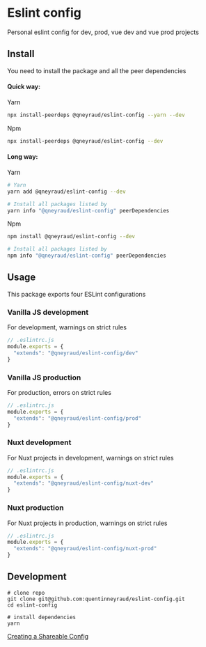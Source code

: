 # Eslint config

Personal eslint config for dev, prod, vue dev and vue prod projects

## Install

You need to install the package and all the peer dependencies  

#### Quick way:

Yarn

```bash
npx install-peerdeps @qneyraud/eslint-config --yarn --dev
```

Npm

```bash
npx install-peerdeps @qneyraud/eslint-config --dev
```

#### Long way:

Yarn  
```bash
# Yarn
yarn add @qneyraud/eslint-config --dev

# Install all packages listed by
yarn info "@qneyraud/eslint-config" peerDependencies
```

Npm  
```bash
npm install @qneyraud/eslint-config --dev

# Install all packages listed by
npm info "@qneyraud/eslint-config" peerDependencies
```

## Usage

This package exports four ESLint configurations

### Vanilla JS development

For development, warnings on strict rules

```js
// .eslintrc.js
module.exports = {
  "extends": "@qneyraud/eslint-config/dev"
}
```

### Vanilla JS production

For production, errors on strict rules

```js
// .eslintrc.js
module.exports = {
  "extends": "@qneyraud/eslint-config/prod"
}
```

### Nuxt development

For Nuxt projects in development, warnings on strict rules

```js
// .eslintrc.js
module.exports = {
  "extends": "@qneyraud/eslint-config/nuxt-dev"
}
```

### Nuxt production

For Nuxt projects in production, warnings on strict rules

```js
// .eslintrc.js
module.exports = {
  "extends": "@qneyraud/eslint-config/nuxt-prod"
}
```

## Development

```
# clone repo
git clone git@github.com:quentinneyraud/eslint-config.git
cd eslint-config

# install dependencies
yarn
```

[Creating a Shareable Config](https://eslint.org/docs/developer-guide/shareable-configs)

